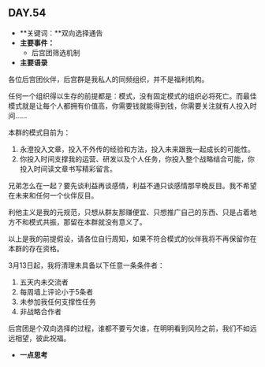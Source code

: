 ## DAY.54
+ **关键词：**双向选择通告
+ **主要事件：**
    + 后宫团筛选机制
+ **主要语录**

各位后宫团伙伴，后宫群是我私人的同频组织，并不是福利机构。

任何一个组织得以生存的前提都是：模式，没有固定模式的组织必将死亡。而最佳模式就是让每个人都拥有价值高，你需要钱就能得到钱，你需要关注就有人投入时间……

本群的模式目前为：
1. 永澄投入文章，投入不外传的经验和方法，投入未来跟我一起成长的可能性。
2. 你投入时间支撑我的运营、研发以及个人任务，你投入整个战略结合可能，你投入时间读文章书写精彩留言。

兄弟怎么在一起？要先谈利益再谈感情，利益不通只谈感情那早晚反目。我不希望在未来和任何一个伙伴反目。

利他主义是我的元规范，只想从群友那赚便宜、只想推广自己的东西、只是占着地方不和模式共振，那留在本群就没有意义了。

以上是我的前提假设，请各位自行周知，如果不符合模式的伙伴我将不再保留你在本群的存在资格。

3月13日起，我将清理未具备以下任意一条条件者：
1. 五天内未交流者
2. 每周墙上评论小于5条者
3. 未参加我任何支撑性任务
4. 非战略合作者

后宫团是个双向选择的过程，谁都不要亏欠谁，在明明看到风险之前，我们不如远远相望，彼此祝福。

+ **一点思考**